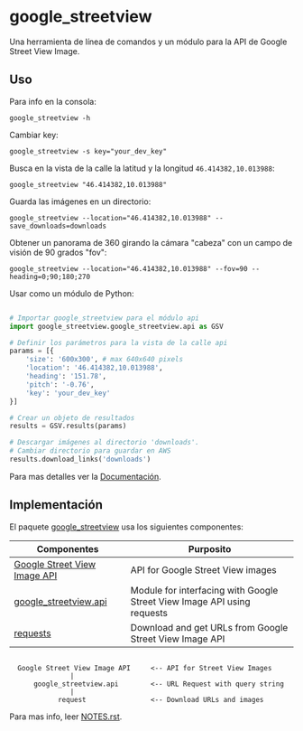 # google_streetview

Una herramienta de línea de comandos y un módulo para la API de Google Street View Image.


## Uso

Para info en la consola:

```
google_streetview -h
```
  
Cambiar key:

```
google_streetview -s key="your_dev_key"
```

Busca en la vista de la calle la latitud y la longitud `46.414382,10.013988`:
  
```
google_streetview "46.414382,10.013988"
```
  
Guarda las imágenes en un directorio:

```
google_streetview --location="46.414382,10.013988" --save_downloads=downloads
```
  
Obtener un panorama de 360 girando la cámara "cabeza" con un campo de visión de 90 grados "fov":

```
google_streetview --location="46.414382,10.013988" --fov=90 --heading=0;90;180;270
```
  
Usar como un módulo de Python:

```python

# Importar google_streetview para el módulo api
import google_streetview.google_streetview.api as GSV

# Definir los parámetros para la vista de la calle api
params = [{
	'size': '600x300', # max 640x640 pixels
	'location': '46.414382,10.013988',
	'heading': '151.78',
	'pitch': '-0.76',
	'key': 'your_dev_key'
}]

# Crear un objeto de resultados
results = GSV.results(params)

# Descargar imágenes al directorio 'downloads'.
# Cambiar directorio para guardar en AWS
results.download_links('downloads')

```
  
Para mas detalles ver la [Documentación](https://rrwen.github.io/google_streetview).

  
## Implementación

El paquete [google_streetview](https://pypi.python.org/pypi/google-streetview) usa los siguientes componentes:


| Componentes                                                                                              | Purposito                                                                 |
|----------------------------------------------------------------------------------------------------------|-------------------------------------------------------------------------|
| [Google Street View Image API](https://developers.google.com/maps/documentation/streetview)              | API for Google Street View images                                       |
| [google_streetview.api](https://github.com/rrwen/google_streetview/blob/master/google_streetview/api.py) | Module for interfacing with Google Street View Image API using requests |
| [requests](https://pypi.python.org/pypi/requests)                                                        | Download and get URLs from Google Street View Image API                 |

```
  
  Google Street View Image API     <-- API for Street View Images
               |
      google_streetview.api        <-- URL Request with query string
               |
            request                <-- Download URLs and images
```
Para mas info, leer [NOTES.rst](https://github.com/rrwen/google_streetview/blob/master/NOTES.rst).
